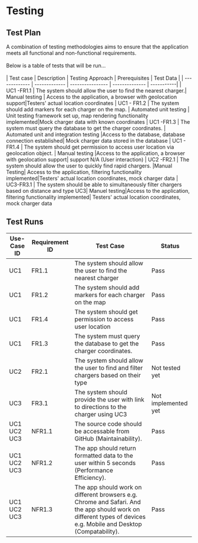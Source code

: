 # Testing

## Test Plan
A combination of testing methodologies aims to ensure that the application meets all functional and non-functional requirements.<br>
<br>
Below is a table of tests that will be run...<br>
<br>
| Test case     | Description   | Testing Approach | Prerequisites  | Test Data  |
| ------------- | ------------- | ---------------- | -------------- | -----------|
| UC1 -FR1.1    | The system should allow the user to find the nearest charger.| Manual testing | Access to the application, a browser with geolocation support|Testers' actual location coordinates
| UC1 - FR1.2   | The system should add markers for each charger on the map. | Automated unit testing  | Unit testing framework set up, map rendering functionality implemented|Mock charger data with known coordinates
| UC1 -FR1.3    | The system must query the database to get the charger coordinates.  | Automated unit and integration testing |Access to the database, database connection established| Mock charger data stored in the database
| UC1 - FR1.4   | The system should get permission to access user location via geolocation object. | Manual testing     |Access to the application, a browser with geolocation support| support	N/A (User interaction)
| UC2 -FR2.1    | The system should allow the user to quickly find rapid chargers.  |Manual Testing| Access to the application, filtering functionality implemented|Testers' actual location coordinates, mock charger data
| UC3-FR3.1   | The system should be able to simultaneously filter chargers based on distance and type UC3| Manuel testing|Access to the application, filtering functionality implemented| Testers' actual location coordinates, mock charger data
## Test Runs

| Use-Case ID | Requirement ID | Test Case | Status |
|-------------| -------------- | --------- | ------ |
|  UC1            |FR1.1        |The system should allow the user to find the nearest charger|Pass|
|UC1 | FR1.2|The system should add markers for each charger on the map |Pass|
|UC1 | FR1.4|The system should get permission to access user location|Pass|
|UC1 | FR1.3|The system must query the database to get the charger coordinates.|Pass|
|UC2 |FR2.1 |The system should allow the user to find and filter chargers based on their type|Not tested yet|
|UC3 |FR3.1 |The system should provide the user with link to directions to the charger using UC3|Not implemented yet|
|UC1 UC2 UC3 |NFR1.1 |The source code should be accessable from GitHub (Maintainability).|Pass|
|UC1 UC2 UC3| NFR1.2|The app should return formatted data to the user within 5 seconds (Performance Efficiency).|Pass|
|UC1 UC2 UC3| NFR1.3|The app should work on different browsers e.g. Chrome and Safari. And the app should work on different types of devices e.g. Mobile and Desktop (Compatability).|Pass|



